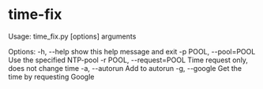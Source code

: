 # time-fix
Usage: time_fix.py [options] arguments

Options:
  -h, --help            show this help message and exit
  -p POOL, --pool=POOL  Use the specified NTP-pool
  -r POOL, --request=POOL
                        Time request only, does not change time
  -a, --autorun         Add to autorun
  -g, --google          Get the time by requesting Google


